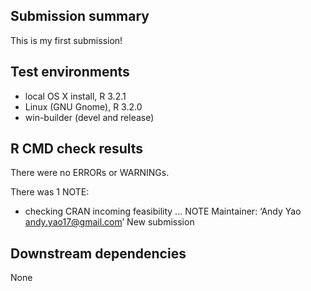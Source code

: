 ## Submission summary

This is my first submission!

## Test environments
* local OS X install, R 3.2.1
* Linux (GNU Gnome), R 3.2.0
* win-builder (devel and release)

## R CMD check results
There were no ERRORs or WARNINGs.    

There was 1 NOTE: 
* checking CRAN incoming feasibility ... NOTE Maintainer: ‘Andy Yao <andy.yao17@gmail.com>’ New submission


## Downstream dependencies
None
